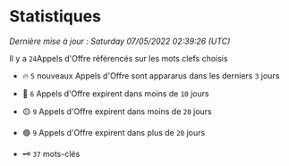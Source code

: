 # Statistiques


_Dernière mise à jour : Saturday 07/05/2022 02:39:26 (UTC)_ 

Il y a `24`Appels d'Offre référencés sur les mots clefs choisis

- 🔥 `5` nouveaux Appels d'Offre sont appararus dans les derniers `3` jours
- 🔴  `6` Appels d'Offre expirent dans moins de `10` jours
- 🟡  `9` Appels d'Offre expirent dans moins de `20` jours
- 🟢  `9` Appels d'Offre expirent dans plus de `20` jours

- 🗝 `37` mots-clés
